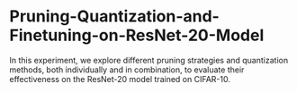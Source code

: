 # Pruning-Quantization-and-Finetuning-on-ResNet-20-Model
In this experiment, we explore different pruning strategies and quantization methods, both individually and in combination, to evaluate their effectiveness on the ResNet-20 model trained on CIFAR-10.
